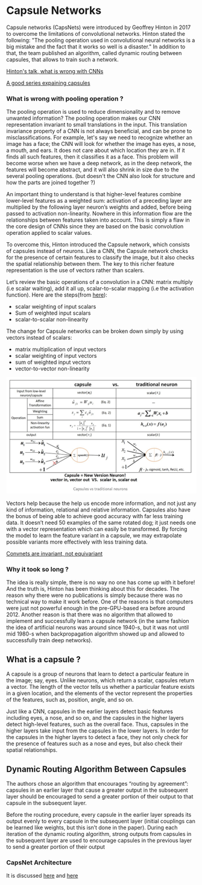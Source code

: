 # Capsule Networks
Capsule networks (CapsNets) were introduced by Geoffrey Hinton in 2017 to overcome the limitations of convolutional networks.
Hinton stated the following: "The pooling operation used in convolutional neural networks is a big mistake and the fact that it works so well is a disaster."
In addition to that, the team published an algorithm, called dynamic routing between capsules, that allows to train such a network.

[Hinton's talk, what is wrong with CNNs](https://www.youtube.com/watch?v=rTawFwUvnLE&feature=youtu.be)

[A good series expaining capsules](https://medium.com/ai%C2%B3-theory-practice-business/understanding-hintons-capsule-networks-part-i-intuition-b4b559d1159b)

### What is wrong with pooling operation ?
The pooling operation is used to reduce dimensionality and to remove unwanted information? The pooling
operation makes our CNN representation invariant to small translations in the input. This translation invariance property of a CNN is not always beneficial, 
and can be prone to misclassifications. For example, let's say we need to recognize whether an image has a face; the CNN will look for whether the image has eyes,
a nose, a mouth, and ears. It does not care about which location they are in. If it finds all such features, then it classifies it as a face. This problem will 
become worse when we have a deep network, as in the deep network, the features will become abstract, and it will also shrink in size due to the several pooling 
operations. (but doesn't the CNN also look for structure and how the parts are joined together ?)

An important thing to understand is that higher-level features combine lower-level features as a weighted sum: activation of a preceding layer are multiplied by
the following layer neuron’s weights and added, before being passed to activation non-linearity. Nowhere in this information flow are the relationships between 
features taken into account. This is simply a flaw in the core design of CNNs since they are based on the basic convolution operation applied to scalar values.

To overcome this, Hinton introduced the Capsule network, which consists of capsules instead of neurons. Like a CNN, the Capsule network checks for the presence of
certain features to classify the image, but it also checks the spatial relationship between them. The key to this richer feature representation is the use of 
vectors rather than scalers. 

Let’s review the basic operations of a convolution in a CNN: matrix multiply (i.e scalar waiting), add it all up, scalar-to-scalar mapping (i.e the activation 
function). Here are the steps(from [here](https://towardsdatascience.com/a-simple-and-intuitive-explanation-of-hintons-capsule-networks-b59792ad46b1)):
- scalar weighting of input scalars
- Sum of weighted input scalars
- scalar-to-scalar non-linearity

The change for Capsule networks can be broken down simply by using vectors instead of scalars:
- matrix multiplication of input vectors
- scalar weighting of input vectors
- sum of weighted input vectors
- vector-to-vector non-linearity

![capsule networks](./images/capsule-networks.jpeg)

Vectors help because the help us encode more information, and not just any kind of information, relational and relative information.
Capsules also have the bonus of being able to achieve good accuracy with far less training data. It doesn’t need 50 examples of the same rotated dog; it just needs one with a vector representation which can easily be transformed. By forcing the model to learn the feature variant in a capsule, we may extrapolate possible variants more effectively with less training data.

[Convnets are invariant, not equivariant](https://brandonmorris.dev/2017/11/16/dynamic-routing-between-capsules/)

### Why it took so long ?

The idea is really simple, there is no way no one has come up with it before! And the truth is, Hinton has been thinking about this for decades. The reason why there were no publications is simply because there was no technical way to make it work before. One of the reasons is that computers were just not powerful enough in the pre-GPU-based era before around 2012. Another reason is that there was no algorithm that allowed to implement and successfully learn a capsule network (in the same fashion the idea of artificial neurons was around since 1940-s, but it was not until mid 1980-s when backpropagation algorithm showed up and allowed to successfully train deep networks).

## What is a capsule ?
A capsule is a group of neurons that learn to detect a particular feature in the image; say, eyes. Unlike neurons, which return a scalar, capsules return a vector.
The length of the vector tells us whether a particular feature exists in a given location, and the elements of the vector represent the properties of the features,
such as, position, angle, and so on.

Just like a CNN, capsules in the earlier layers detect basic features including eyes, a nose, and so on, and the capsules in the higher layers detect high-level 
features, such as the overall face. Thus, capsules in the higher layers take input from the capsules in the lower layers. In order for the capsules in the higher 
layers to detect a face, they not only check for the presence of features such as a nose and eyes, but also check their spatial relationships.

##  Dynamic Routing Algorithm Between Capsules
The authors chose an algorithm that encourages “routing by agreement”: capsules in an earlier layer that cause a greater output in the subsequent layer should be encouraged to send a greater portion of their output to that capsule in the subsequent layer.

Before the routing procedure, every capsule in the earlier layer spreads its output evenly to every capsule in the subsequent layer (initial couplings can be learned like weights, but this isn’t done in the paper). During each iteration of the dynamic routing algorithm, strong outputs from capsules in the subsequent layer are used to encourage capsules in the previous layer to send a greater portion of their output

### CapsNet Architecture

It is discussed [here](https://pechyonkin.me/capsules-4/) and [here](https://brandonmorris.dev/2017/11/16/dynamic-routing-between-capsules/)
